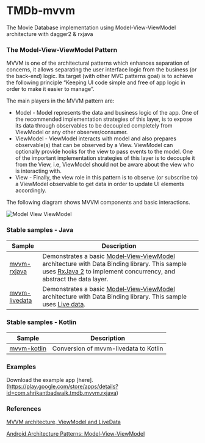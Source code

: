 # TMDb-mvvm
The Movie Database implementation using Model-View-ViewModel architecture with dagger2 &amp; rxjava

### The Model-View-ViewModel Pattern
MVVM is one of the architectural patterns which enhances separation of concerns, it allows separating the user interface logic from the business (or the back-end) logic. Its target (with other MVC patterns goal) is to achieve the following principle “Keeping UI code simple and free of app logic in order to make it easier to manage”.

The main players in the MVVM pattern are:

* Model - Model represents the data and business logic of the app. One of the recommended implementation strategies of this layer, is to expose its data through observables to be decoupled completely from ViewModel or any other observer/consumer.
* ViewModel - ViewModel interacts with model and also prepares observable(s) that can be observed by a View. ViewModel can optionally provide hooks for the view to pass events to the model. 
One of the important implementation strategies of this layer is to decouple it from the View, i.e, ViewModel should not be aware about the view who is interacting with.
* View - Finally, the view role in this pattern is to observe (or subscribe to) a ViewModel observable to get data in order to update UI elements accordingly.

The following diagram shows MVVM components and basic interactions.

<img src="https://cdn-images-1.medium.com/max/900/1*BpxMFh7DdX0_hqX6ABkDgw.png" alt="Model View ViewModel"/>

### Stable samples - Java
| Sample | Description |
| ------------- | ------------- |
| [mvvm-rxjava](https://github.com/Shrikant-B/Tmdb-mvvm/tree/mvvm-rxjava) | Demonstrates a basic [Model‑View‑ViewModel](https://en.wikipedia.org/wiki/Model%E2%80%93view%E2%80%93viewmodel) architecture with Data Binding library. This sample uses [RxJava 2](https://github.com/ReactiveX/RxJava) to implement concurrency, and abstract the data layer. |
| [mvvm-livedata](https://github.com/Shrikant-B/Tmdb-mvvm/tree/mvvm-livedata) | Demonstrates a basic [Model‑View‑ViewModel](https://en.wikipedia.org/wiki/Model%E2%80%93view%E2%80%93viewmodel) architecture with Data Binding library. This sample uses [Live data](https://developer.android.com/topic/libraries/architecture/livedata). |

### Stable samples - Kotlin
| Sample | Description |
| ------------- | ------------- |
| [mvvm-kotlin](https://github.com/Shrikant-B/Tmdb-mvvm/tree/mvvm-kotlin) | Conversion of mvvm-livedata to Kotlin|

### Examples
Download the example app [here].(https://play.google.com/store/apps/details?id=com.shrikantbadwaik.tmdb.mvvm.rxjava)

### References
[MVVM architecture, ViewModel and LiveData](https://proandroiddev.com/mvvm-architecture-viewmodel-and-livedata-part-1-604f50cda1)

[Android Architecture Patterns: Model-View-ViewModel](https://medium.com/upday-devs/android-architecture-patterns-part-3-model-view-viewmodel-e7eeee76b73b)
